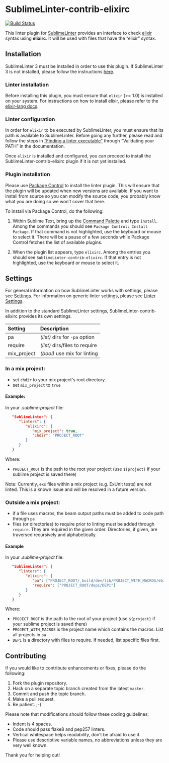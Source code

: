 SublimeLinter-contrib-elixirc
==========================

[![Build Status](https://travis-ci.org/smanolloff/SublimeLinter-contrib-elixirc.svg?branch=master)](https://travis-ci.org/smanolloff/SublimeLinter-contrib-elixirc)

This linter plugin for [SublimeLinter][docs] provides an interface to check [elixir](http://elixir-lang.org) syntax using **elixirc**. It will be used with files that have the “elixir” syntax.

## Installation
SublimeLinter 3 must be installed in order to use this plugin. If SublimeLinter 3 is not installed, please follow the instructions [here][installation].

### Linter installation
Before installing this plugin, you must ensure that `elixir` (>= 1.0) is installed on your system. For instructions on how to install elixir, please refer to the [elixir-lang docs](http://elixir-lang.org/install.html).

### Linter configuration
In order for `elixir` to be executed by SublimeLinter, you must ensure that its path is available to SublimeLinter. Before going any further, please read and follow the steps in [“Finding a linter executable”](http://sublimelinter.readthedocs.org/en/latest/troubleshooting.html#finding-a-linter-executable) through “Validating your PATH” in the documentation.

Once `elixir` is installed and configured, you can proceed to install the SublimeLinter-contrib-elixirc plugin if it is not yet installed.

### Plugin installation
Please use [Package Control][pc] to install the linter plugin. This will ensure that the plugin will be updated when new versions are available. If you want to install from source so you can modify the source code, you probably know what you are doing so we won’t cover that here.

To install via Package Control, do the following:

1. Within Sublime Text, bring up the [Command Palette][cmd] and type `install`. Among the commands you should see `Package Control: Install Package`. If that command is not highlighted, use the keyboard or mouse to select it. There will be a pause of a few seconds while Package Control fetches the list of available plugins.

1. When the plugin list appears, type `elixirc`. Among the entries you should see `SublimeLinter-contrib-elixirc`. If that entry is not highlighted, use the keyboard or mouse to select it.

## Settings
For general information on how SublimeLinter works with settings, please see [Settings][settings]. For information on generic linter settings, please see [Linter Settings][linter-settings].

In addition to the standard SublimeLinter settings, SublimeLinter-contrib-elixirc provides its own settings.

|Setting     |Description                    |
|:-----------|:------------------------------|
|pa          |_(list)_ dirs for `-pa` option |
|require     |_(list)_ dirs/files to require |
|mix_project |_(bool)_ use mix for linting   |

### In a mix project:
* set `chdir` to your mix project's root directory.
* set `mix_project` to `true`

#### Example:
In your _.sublime-project_ file:
```JSON
   "SublimeLinter": {
      "linters": {
         "elixirc": {
            "mix_project": true,
            "chdir": "PROJECT_ROOT"
         }
      }
   }
```

Where:
* `PROJECT_ROOT` is the path to the root your project (use `${project}` if your sublime project is saved there)

Note: Currently, `exs` files within a mix project (e.g. ExUnit tests) are not linted. This is a known issue and will be resolved in a future version.

### Outside a mix project:
* if a file uses macros, the beam output paths must be added to code path through `pa`
* files (or directories) to require prior to linting must be added through `require`. They are required in the given order. Directories, if given, are traversed recursively and alphabetically.

#### Example
In your _.sublime-project_ file:
```JSON
   "SublimeLinter": {
      "linters": {
         "elixirc": {
            "pa": ["PROJECT_ROOT/_build/dev/lib/PROJECT_WITH_MACROS/ebin"],
            "require": ["PROJECT_ROOT/deps/DEP1"]
         }
      }
   }
```

Where:
* `PROJECT_ROOT` is the path to the root of your project (use `${project}` if your sublime project is saved there)
* `PROJECT_WITH_MACROS` is the project name which contains the macros. List all projects in `pa`
* `DEP1` is a directory with files to require. If needed, list specific files first.


## Contributing
If you would like to contribute enhancements or fixes, please do the following:

1. Fork the plugin repository.
1. Hack on a separate topic branch created from the latest `master`.
1. Commit and push the topic branch.
1. Make a pull request.
1. Be patient.  ;-)

Please note that modifications should follow these coding guidelines:

- Indent is 4 spaces.
- Code should pass flake8 and pep257 linters.
- Vertical whitespace helps readability, don’t be afraid to use it.
- Please use descriptive variable names, no abbreviations unless they are very well known.

Thank you for helping out!

[docs]: http://sublimelinter.readthedocs.org
[installation]: http://sublimelinter.readthedocs.org/en/latest/installation.html
[locating-executables]: http://sublimelinter.readthedocs.org/en/latest/usage.html#how-linter-executables-are-located
[pc]: https://sublime.wbond.net/installation
[cmd]: http://docs.sublimetext.info/en/sublime-text-3/extensibility/command_palette.html
[settings]: http://sublimelinter.readthedocs.org/en/latest/settings.html
[linter-settings]: http://sublimelinter.readthedocs.org/en/latest/linter_settings.html
[inline-settings]: http://sublimelinter.readthedocs.org/en/latest/settings.html#inline-settings
